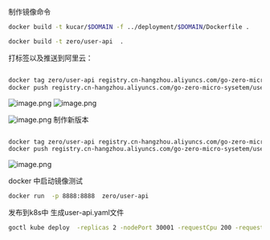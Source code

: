 制作镜像命令
```bash
docker build -t kucar/$DOMAIN -f ../deployment/$DOMAIN/Dockerfile .
```

```bash
docker build -t zero/user-api  .
```
打标签以及推送到阿里云：
```bash

docker tag zero/user-api registry.cn-hangzhou.aliyuncs.com/go-zero-micro-sysetem/user-api:v1.1
docker push registry.cn-hangzhou.aliyuncs.com/go-zero-micro-sysetem/user-api:v1.1

```
![image.png](https://cdn.nlark.com/yuque/0/2022/png/21644241/1658071367530-23f6d9ac-f812-412c-b8c9-516e31bcdb51.png#clientId=u27021456-7aa6-4&crop=0&crop=0&crop=1&crop=1&from=paste&height=273&id=u49a6ae85&margin=%5Bobject%20Object%5D&name=image.png&originHeight=273&originWidth=1226&originalType=binary&ratio=1&rotation=0&showTitle=false&size=62709&status=done&style=none&taskId=uda2c389a-f06c-482e-b91a-2801b132eb7&title=&width=1226)
![image.png](https://cdn.nlark.com/yuque/0/2022/png/21644241/1658071382291-f4172a43-3b86-4c61-a45f-eeabbac6956f.png#clientId=u27021456-7aa6-4&crop=0&crop=0&crop=1&crop=1&from=paste&height=210&id=ue6761f41&margin=%5Bobject%20Object%5D&name=image.png&originHeight=210&originWidth=1103&originalType=binary&ratio=1&rotation=0&showTitle=false&size=34847&status=done&style=none&taskId=u9b187ddb-0e68-4401-ac13-8f8f425d74f&title=&width=1103)

![image.png](https://cdn.nlark.com/yuque/0/2022/png/21644241/1658071440937-a3b2339e-d5b0-4e5a-a48c-9bcfc2353a02.png#clientId=u27021456-7aa6-4&crop=0&crop=0&crop=1&crop=1&from=paste&height=379&id=u977aa93c&margin=%5Bobject%20Object%5D&name=image.png&originHeight=379&originWidth=1917&originalType=binary&ratio=1&rotation=0&showTitle=false&size=31928&status=done&style=none&taskId=u2234de1e-13fb-4cee-a2e6-e4d090f8f3b&title=&width=1917)
制作新版本
```bash

docker tag zero/user-api registry.cn-hangzhou.aliyuncs.com/go-zero-micro-sysetem/user-api:v1.2
docker push registry.cn-hangzhou.aliyuncs.com/go-zero-micro-sysetem/user-api:v1.2
```
![image.png](https://cdn.nlark.com/yuque/0/2022/png/21644241/1658071508617-3a8e1278-be32-4519-a95d-eefbd68d4db8.png#clientId=u27021456-7aa6-4&crop=0&crop=0&crop=1&crop=1&from=paste&height=302&id=u7e0da55c&margin=%5Bobject%20Object%5D&name=image.png&originHeight=302&originWidth=1602&originalType=binary&ratio=1&rotation=0&showTitle=false&size=27505&status=done&style=none&taskId=u786e4269-2a95-4fa2-a024-dbec7a4d9d6&title=&width=1602)

docker 中启动镜像测试
```bash
docker run  -p 8888:8888  zero/user-api
```
发布到k8s中
生成user-api.yaml文件
```bash
goctl kube deploy  -replicas 2 -nodePort 30001 -requestCpu 200 -requestMem 50 -limitCpu 300 -limitMem 100 -name user-api-v1 -namespace go-zero-looklook  -image user-api-v1 -o user-api.yaml -port 8888 --serviceAccount find-endpoints
```
